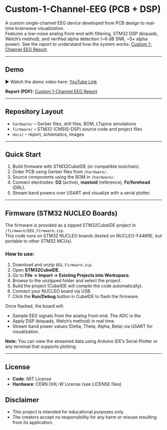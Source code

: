 # Custom-1-Channel-EEG (PCB + DSP)

A custom single-channel EEG device developed from PCB design to real-time brainwave visualization.  
Features a low-noise analog front-end with filtering, STM32 DSP (biquads, Welch’s method), and verified alpha detection (~6 dB SNR, ~5× alpha power). See the report to understand how the system works: [Custom 1-Channel EEG Report](docs/Custom_1-Channel_EEG_Device_From_PCB_to_Brainwaves.pdf).

---

## Demo
▶️ Watch the demo video here: [YouTube Link](https://youtu.be/_DtyJymNVPs)  

**Report (PDF):** [Custom 1-Channel EEG Report](docs/Custom_1-Channel_EEG_Device_From_PCB_to_Brainwaves.pdf)

---

## Repository Layout
- `hardware/` – Gerber files, drill files, BOM, LTspice simulations
- `firmware/` – STM32 (CMSIS-DSP) source code and project files
- `docs/` – report, schematics, images

---

## Quick Start
1. Build firmware with STM32CubeIDE (or compatible toolchain).  
2. Order PCB using Gerber files from `/hardware/`.  
3. Source components using the BOM in `/hardware/`.  
4. Connect electrodes: **O2** (active), **mastoid** (reference), **Fz/forehead** (DRL).  
5. Stream band powers over USART and visualize with a serial plotter.  

---
## Firmware (STM32 NUCLEO Boards)

The firmware is provided as a zipped STM32CubeIDE project in `/firmware/EEG_Firmware.zip`.  
This code runs on STM32 NUCLEO boards (tested on NUCLEO-F446RE, but portable to other STM32 MCUs).  

### How to use:
1. Download and unzip `EEG_Firmware.zip`.  
2. Open **STM32CubeIDE**.  
3. Go to **File → Import → Existing Projects into Workspace**.  
4. Browse to the unzipped folder and select the project.  
5. Build the project (CubeIDE will compile the code automatically).  
6. Connect your NUCLEO board via USB.  
7. Click the **Run/Debug** button in CubeIDE to flash the firmware.  

Once flashed, the board will:  
- Sample EEG signals from the analog front-end.  The ADC is the 
- Apply DSP (biquads, Welch’s method) in real time.  
- Stream band power values (Delta, Theta, Alpha, Beta) via USART for visualization.  

**Note:** You can view the streamed data using Arduino IDE’s Serial Plotter or any terminal that supports plotting.  

---
## License
- **Code**: MIT License  
- **Hardware**: CERN OHL-W License (see LICENSE files)
## Disclaimer
- This project is intended for educational purposes only.  
- The creators accept no responsibility for any harm or misuse resulting from its application.

